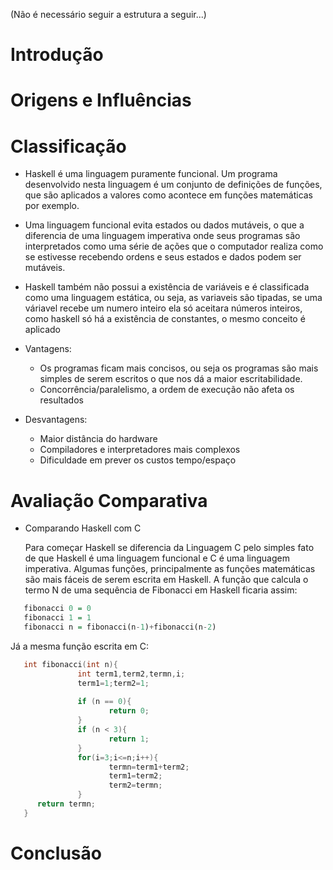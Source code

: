 (Não é necessário seguir a estrutura a seguir...)

# Introdução

# Origens e Influências

# Classificação
 * Haskell é uma linguagem puramente funcional. Um programa desenvolvido nesta linguagem é um conjunto de definições de funções, que são aplicados a valores como acontece em funções matemáticas por exemplo.
 * Uma linguagem funcional evita estados ou dados mutáveis, o que a diferencia de uma linguagem imperativa onde seus programas são interpretados como uma série de ações que o computador realiza como se estivesse recebendo ordens e seus estados e dados podem ser mutáveis.
 * Haskell também não possui a existência de variáveis e é classificada como uma linguagem estática, ou seja,  as variaveis são tipadas, se uma váriavel recebe um numero inteiro ela só aceitara números inteiros, como haskell só há a existência de constantes, o mesmo conceito é aplicado

* Vantagens:
  * Os programas ficam mais concisos, ou seja os programas são mais simples de serem escritos o que nos dá a maior escritabilidade.
  * Concorrência/paralelismo, a ordem de execução não afeta os resultados

* Desvantagens:
   * Maior distância do hardware
   * Compiladores e interpretadores mais complexos
   * Dificuldade em prever os custos tempo/espaço

# Avaliação Comparativa
* Comparando Haskell com C

  Para começar Haskell se diferencia da Linguagem C pelo simples fato de que Haskell é uma linguagem funcional e C é uma linguagem imperativa. Algumas funções, principalmente as funções matemáticas são mais fáceis de serem escrita em Haskell. A função que calcula o termo N de uma sequência de Fibonacci em Haskell ficaria assim:
  
```haskell
   fibonacci 0 = 0
   fibonacci 1 = 1
   fibonacci n = fibonacci(n-1)+fibonacci(n-2)

```
Já a mesma função escrita em C:

```C
   int fibonacci(int n){
			   int term1,term2,termn,i;
			   term1=1;term2=1;
			
			   if (n == 0){
				      return 0;
			   }
			   if (n < 3){
				      return 1;
			   }
			   for(i=3;i<=n;i++){
				      termn=term1+term2;
				      term1=term2;
				      term2=termn;
			   }
      return termn;
   }
```


# Conclusão
